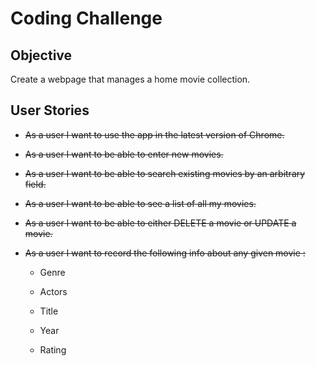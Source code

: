 # Coding Challenge



## Objective



Create a webpage that manages a home movie collection.



## User Stories



- ~~As a user I want to use the app in the latest version of Chrome.~~

- ~~As a user I want to be able to enter new movies.~~

- ~~As a user I want to be able to search existing movies by an arbitrary field.~~

- ~~As a user I want to be able to see a list of all my movies.~~

- ~~As a user I want to be able to either DELETE a movie or UPDATE a movie.~~

- ~~As a user I want to record the following info about any given movie :~~

    - Genre

    - Actors

    - Title

    - Year

    - Rating
